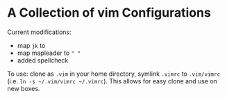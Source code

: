 # A Collection of vim Configurations

Current modifications:

* map `jk` to <ESC>
* map mapleader to `" "`
* added spellcheck

To use: clone as `.vim` in your home directory, symlink `.vimrc` to `.vim/vimrc` (i.e. `ln -s ~/.vim/vimrc ~/.vimrc`). 
This allows for easy clone and use on new boxes.

